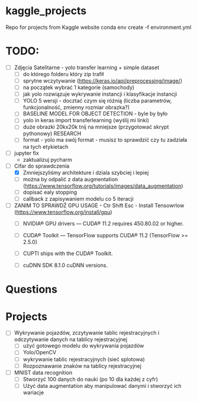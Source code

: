 # kaggle_projects
Repo for projects from Kaggle website
conda env create -f environment.yml

# TODO:
- [ ] Zdjęcia Satelitarne - yolo transfer learning + simple dataset
    - [ ] do którego folderu który zip trafił
    - [ ] sprytne wczytywanie (https://keras.io/api/preprocessing/image/)
    - [ ] na początek wybrać 1 kategorie (samochody) 
    - [ ] jak yolo rozwiązuje wykrywanie instancji i klasyfikacje instancji
    - [ ] YOLO 5 wersji - docztać czym się różnią (liczba parametrów, funkcjonalność, zmienny rozmiar obrazka?) 
    - [ ] BASELINE MODEL FOR OBJECT DETECTION - byle by było
    - [ ] yolo in keras import transferlearning (wyślij mi linki)
    - [ ] duże obrazki 20kx20k tnij na mniejsze (przygotować skrypt pythonowy) RESEARCH 
    - [ ] format - yolo ma swój format - musisz to sprawdzić czy tu zadziała na tych etykietach
- [ ] jupyter fix
  - zaktualizuj pycharm
- [ ] Cifar do sprawdczenia
  - [x] Zmniejszyliśmy architekture i dziala szybciej i lepiej
  - [ ] można by odpalić z data augmentation (https://www.tensorflow.org/tutorials/images/data_augmentation)
  - [ ] dopisać ealy stopping
  - [ ] callback z zapisywaniem modelu co 5 iteracji
- [ ] ZANIM TO SPRAWDŹ GPU USAGE - Ctr Shift Esc - Install Tensowrlow (https://www.tensorflow.org/install/gpu)
  - [ ] NVIDIA® GPU drivers — CUDA® 11.2 requires 450.80.02 or higher.
  - [ ] CUDA® Toolkit — TensorFlow supports CUDA® 11.2 (TensorFlow >= 2.5.0)
  - [ ] CUPTI ships with the CUDA® Toolkit.
  - [ ] cuDNN SDK 8.1.0 cuDNN versions.


# Questions

# Projects
- [ ] Wykrywanie pojazdów, zczytywanie tablic rejestracyjnych i odczytywanie danych na tablicy rejestracyjnej
    - [ ] użyć gotowego modelu do wykrywania pojazdów
    - [ ] Yolo/OpenCV
    - [ ] wykrywanie tablic rejestracyjnych (sieć splotowa)
    - [ ] Rozpoznawanie znaków na tablicy rejestracyjnej
- [ ] MNIST data recognition
  - [ ] Stworzyć 100 danych do nauki (po 10 dla każdej z cyfr)
  - [ ] Użyć data augmentation aby manipulować danymi i stworzyć ich wariacje
